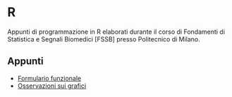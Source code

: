# R
Appunti di programmazione in R elaborati durante il corso di Fondamenti di Statistica e Segnali Biomedici [FSSB] presso Politecnico di Milano.

## Appunti
- [Formulario funzionale](Formulario_funzionale.md)
- [Osservazioni sui grafici](Osservazioni_grafici.md)
